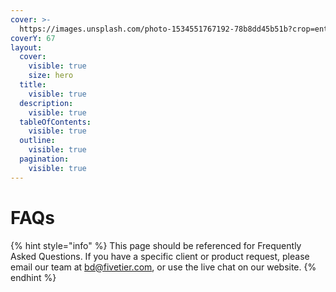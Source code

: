 ```yaml
---
cover: >-
  https://images.unsplash.com/photo-1534551767192-78b8dd45b51b?crop=entropy&cs=srgb&fm=jpg&ixid=M3wxOTcwMjR8MHwxfHNlYXJjaHw3fHxRdWVzdGlvbnN8ZW58MHx8fHwxNjk5MDI2MTE3fDA&ixlib=rb-4.0.3&q=85
coverY: 67
layout:
  cover:
    visible: true
    size: hero
  title:
    visible: true
  description:
    visible: true
  tableOfContents:
    visible: true
  outline:
    visible: true
  pagination:
    visible: true
---
```


# FAQs

{% hint style="info" %}
This page should be referenced for Frequently Asked Questions. If you have a specific client or product request, please email our team at bd@fivetier.com, or use the live chat on our website.&#x20;
{% endhint %}
